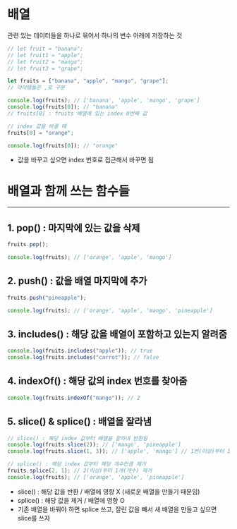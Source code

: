 # 배열

관련 있는 데이터들을 하나로 묶어서 하나의 변수 아래에 저장하는 것

```jsx
// let fruit = "banana";
// let fruit1 = "apple";
// let fruit2 = "mango";
// let fruit3 = "grape";

let fruits = ["banana", "apple", "mango", "grape"];
// 아이템들은 ,로 구분

console.log(fruits); // ['banana', 'apple', 'mango', 'grape']
console.log(fruits[0]); // "banana"
// fruits[0] : fruits 배열에 있는 index 0번째 값

// index 값을 바꿀 때
fruits[0] = "orange";

console.log(fruits[0]); // "orange"
```

- 값을 바꾸고 싶으면 index 번호로 접근해서 바꾸면 됨

# 배열과 함께 쓰는 함수들

---

## 1. pop() : 마지막에 있는 값을 삭제

```jsx
fruits.pop();

console.log(fruits); // ['orange', 'apple', 'mango']
```

## 2. push() : 값을 배열 마지막에 추가

```jsx
fruits.push("pineapple");

console.log(fruits); // ['orange', 'apple', 'mango', 'pineapple']
```

## 3. includes() : 해당 값을 배열이 포함하고 있는지 알려줌

```jsx
console.log(fruits.includes("apple")); // true
console.log(fruits.includes("carrot")); // false
```

## 4. indexOf() : 해당 값의 index 번호를 찾아줌

```jsx
console.log(fruits.indexOf("mango")); // 2
```

## 5. slice() & splice() : 배열을 잘라냄

```jsx
// slice() : 해당 index 값부터 배열을 잘라내 반환됨
console.log(fruits.slice(2)); // ['mango', 'pineapple']
console.log(fruits.slice(1, 3)); // ['apple', 'mango'] // 1번(이상)부터 3번(미만) 이전까지

// splice() : 해당 index 값부터 해당 개수만큼 제거
fruits.splice(2, 1); // 2(이상)부터 1개(개수) 제거
console.log(fruits); // ['orange', 'apple', 'pineapple']
```

- slice() : 해당 값을 반환 / 배열에 영향 X (새로운 배열을 만들기 때문임)
- splice() : 해당 값을 제거 / 배열에 영향 O
- 기존 배열을 바꿔야 하면 splice 쓰고, 잘린 값을 빼서 새 배열을 만들고 싶으면 slice를 쓰자